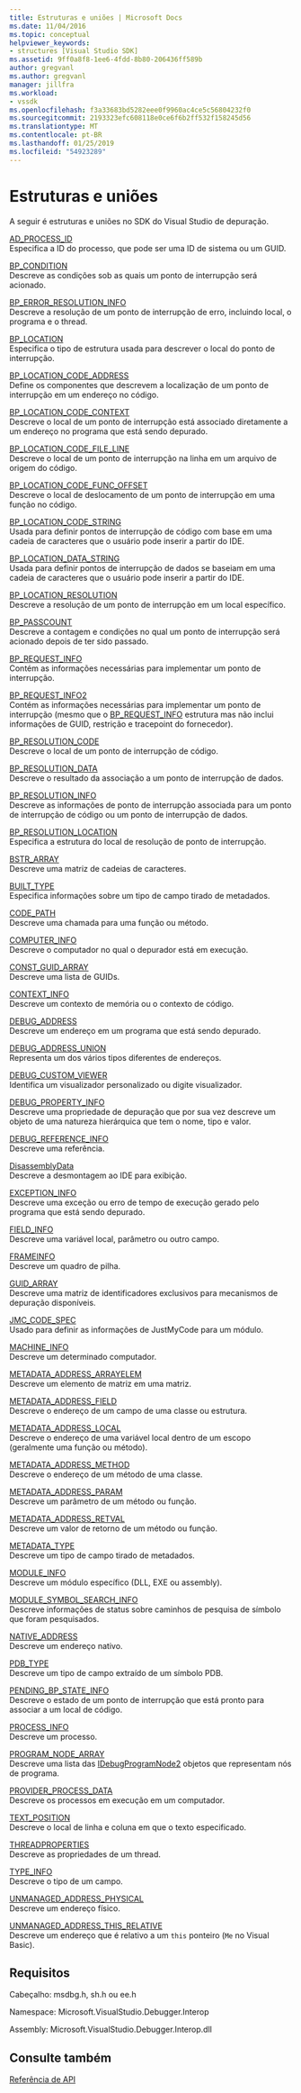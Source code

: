 ```yaml
---
title: Estruturas e uniões | Microsoft Docs
ms.date: 11/04/2016
ms.topic: conceptual
helpviewer_keywords:
- structures [Visual Studio SDK]
ms.assetid: 9ff0a8f8-1ee6-4fdd-8b80-206436ff589b
author: gregvanl
ms.author: gregvanl
manager: jillfra
ms.workload:
- vssdk
ms.openlocfilehash: f3a33683bd5282eee0f9960ac4ce5c56804232f0
ms.sourcegitcommit: 2193323efc608118e0ce6f6b2ff532f158245d56
ms.translationtype: MT
ms.contentlocale: pt-BR
ms.lasthandoff: 01/25/2019
ms.locfileid: "54923289"
---
```

# <a name="structures-and-unions"></a>Estruturas e uniões
A seguir é estruturas e uniões no SDK do Visual Studio de depuração.  
  
 [AD_PROCESS_ID](../../../extensibility/debugger/reference/ad-process-id.md)  
 Especifica a ID do processo, que pode ser uma ID de sistema ou um GUID.  
  
 [BP_CONDITION](../../../extensibility/debugger/reference/bp-condition.md)  
 Descreve as condições sob as quais um ponto de interrupção será acionado.  
  
 [BP_ERROR_RESOLUTION_INFO](../../../extensibility/debugger/reference/bp-error-resolution-info.md)  
 Descreve a resolução de um ponto de interrupção de erro, incluindo local, o programa e o thread.  
  
 [BP_LOCATION](../../../extensibility/debugger/reference/bp-location.md)  
 Especifica o tipo de estrutura usada para descrever o local do ponto de interrupção.  
  
 [BP_LOCATION_CODE_ADDRESS](../../../extensibility/debugger/reference/bp-location-code-address.md)  
 Define os componentes que descrevem a localização de um ponto de interrupção em um endereço no código.  
  
 [BP_LOCATION_CODE_CONTEXT](../../../extensibility/debugger/reference/bp-location-code-context.md)  
 Descreve o local de um ponto de interrupção está associado diretamente a um endereço no programa que está sendo depurado.  
  
 [BP_LOCATION_CODE_FILE_LINE](../../../extensibility/debugger/reference/bp-location-code-file-line.md)  
 Descreve o local de um ponto de interrupção na linha em um arquivo de origem do código.  
  
 [BP_LOCATION_CODE_FUNC_OFFSET](../../../extensibility/debugger/reference/bp-location-code-func-offset.md)  
 Descreve o local de deslocamento de um ponto de interrupção em uma função no código.  
  
 [BP_LOCATION_CODE_STRING](../../../extensibility/debugger/reference/bp-location-code-string.md)  
 Usada para definir pontos de interrupção de código com base em uma cadeia de caracteres que o usuário pode inserir a partir do IDE.  
  
 [BP_LOCATION_DATA_STRING](../../../extensibility/debugger/reference/bp-location-data-string.md)  
 Usada para definir pontos de interrupção de dados se baseiam em uma cadeia de caracteres que o usuário pode inserir a partir do IDE.  
  
 [BP_LOCATION_RESOLUTION](../../../extensibility/debugger/reference/bp-location-resolution.md)  
 Descreve a resolução de um ponto de interrupção em um local específico.  
  
 [BP_PASSCOUNT](../../../extensibility/debugger/reference/bp-passcount.md)  
 Descreve a contagem e condições no qual um ponto de interrupção será acionado depois de ter sido passado.  
  
 [BP_REQUEST_INFO](../../../extensibility/debugger/reference/bp-request-info.md)  
 Contém as informações necessárias para implementar um ponto de interrupção.  
  
 [BP_REQUEST_INFO2](../../../extensibility/debugger/reference/bp-request-info2.md)  
 Contém as informações necessárias para implementar um ponto de interrupção (mesmo que o [BP_REQUEST_INFO](../../../extensibility/debugger/reference/bp-request-info.md) estrutura mas não inclui informações de GUID, restrição e tracepoint do fornecedor).  
  
 [BP_RESOLUTION_CODE](../../../extensibility/debugger/reference/bp-resolution-code.md)  
 Descreve o local de um ponto de interrupção de código.  
  
 [BP_RESOLUTION_DATA](../../../extensibility/debugger/reference/bp-resolution-data.md)  
 Descreve o resultado da associação a um ponto de interrupção de dados.  
  
 [BP_RESOLUTION_INFO](../../../extensibility/debugger/reference/bp-resolution-info.md)  
 Descreve as informações de ponto de interrupção associada para um ponto de interrupção de código ou um ponto de interrupção de dados.  
  
 [BP_RESOLUTION_LOCATION](../../../extensibility/debugger/reference/bp-resolution-location.md)  
 Especifica a estrutura do local de resolução de ponto de interrupção.  
  
 [BSTR_ARRAY](../../../extensibility/debugger/reference/bstr-array.md)  
 Descreve uma matriz de cadeias de caracteres.  
  
 [BUILT_TYPE](../../../extensibility/debugger/reference/built-type.md)  
 Especifica informações sobre um tipo de campo tirado de metadados.  
  
 [CODE_PATH](../../../extensibility/debugger/reference/code-path.md)  
 Descreve uma chamada para uma função ou método.  
  
 [COMPUTER_INFO](../../../extensibility/debugger/reference/computer-info.md)  
 Descreve o computador no qual o depurador está em execução.  
  
 [CONST_GUID_ARRAY](../../../extensibility/debugger/reference/const-guid-array.md)  
 Descreve uma lista de GUIDs.  
  
 [CONTEXT_INFO](../../../extensibility/debugger/reference/context-info.md)  
 Descreve um contexto de memória ou o contexto de código.  
  
 [DEBUG_ADDRESS](../../../extensibility/debugger/reference/debug-address.md)  
 Descreve um endereço em um programa que está sendo depurado.  
  
 [DEBUG_ADDRESS_UNION](../../../extensibility/debugger/reference/debug-address-union.md)  
 Representa um dos vários tipos diferentes de endereços.  
  
 [DEBUG_CUSTOM_VIEWER](../../../extensibility/debugger/reference/debug-custom-viewer.md)  
 Identifica um visualizador personalizado ou digite visualizador.  
  
 [DEBUG_PROPERTY_INFO](../../../extensibility/debugger/reference/debug-property-info.md)  
 Descreve uma propriedade de depuração que por sua vez descreve um objeto de uma natureza hierárquica que tem o nome, tipo e valor.  
  
 [DEBUG_REFERENCE_INFO](../../../extensibility/debugger/reference/debug-reference-info.md)  
 Descreve uma referência.  
  
 [DisassemblyData](../../../extensibility/debugger/reference/disassemblydata.md)  
 Descreve a desmontagem ao IDE para exibição.  
  
 [EXCEPTION_INFO](../../../extensibility/debugger/reference/exception-info.md)  
 Descreve uma exceção ou erro de tempo de execução gerado pelo programa que está sendo depurado.  
  
 [FIELD_INFO](../../../extensibility/debugger/reference/field-info.md)  
 Descreve uma variável local, parâmetro ou outro campo.  
  
 [FRAMEINFO](../../../extensibility/debugger/reference/frameinfo.md)  
 Descreve um quadro de pilha.  
  
 [GUID_ARRAY](../../../extensibility/debugger/reference/guid-array.md)  
 Descreve uma matriz de identificadores exclusivos para mecanismos de depuração disponíveis.  
  
 [JMC_CODE_SPEC](../../../extensibility/debugger/reference/jmc-code-spec.md)  
 Usado para definir as informações de JustMyCode para um módulo.  
  
 [MACHINE_INFO](../../../extensibility/debugger/reference/machine-info.md)  
 Descreve um determinado computador.  
  
 [METADATA_ADDRESS_ARRAYELEM](../../../extensibility/debugger/reference/metadata-address-arrayelem.md)  
 Descreve um elemento de matriz em uma matriz.  
  
 [METADATA_ADDRESS_FIELD](../../../extensibility/debugger/reference/metadata-address-field.md)  
 Descreve o endereço de um campo de uma classe ou estrutura.  
  
 [METADATA_ADDRESS_LOCAL](../../../extensibility/debugger/reference/metadata-address-local.md)  
 Descreve o endereço de uma variável local dentro de um escopo (geralmente uma função ou método).  
  
 [METADATA_ADDRESS_METHOD](../../../extensibility/debugger/reference/metadata-address-method.md)  
 Descreve o endereço de um método de uma classe.  
  
 [METADATA_ADDRESS_PARAM](../../../extensibility/debugger/reference/metadata-address-param.md)  
 Descreve um parâmetro de um método ou função.  
  
 [METADATA_ADDRESS_RETVAL](../../../extensibility/debugger/reference/metadata-address-retval.md)  
 Descreve um valor de retorno de um método ou função.  
  
 [METADATA_TYPE](../../../extensibility/debugger/reference/metadata-type.md)  
 Descreve um tipo de campo tirado de metadados.  
  
 [MODULE_INFO](../../../extensibility/debugger/reference/module-info.md)  
 Descreve um módulo específico (DLL, EXE ou assembly).  
  
 [MODULE_SYMBOL_SEARCH_INFO](../../../extensibility/debugger/reference/module-symbol-search-info.md)  
 Descreve informações de status sobre caminhos de pesquisa de símbolo que foram pesquisados.  
  
 [NATIVE_ADDRESS](../../../extensibility/debugger/reference/native-address.md)  
 Descreve um endereço nativo.  
  
 [PDB_TYPE](../../../extensibility/debugger/reference/pdb-type.md)  
 Descreve um tipo de campo extraído de um símbolo PDB.  
  
 [PENDING_BP_STATE_INFO](../../../extensibility/debugger/reference/pending-bp-state-info.md)  
 Descreve o estado de um ponto de interrupção que está pronto para associar a um local de código.  
  
 [PROCESS_INFO](../../../extensibility/debugger/reference/process-info.md)  
 Descreve um processo.  
  
 [PROGRAM_NODE_ARRAY](../../../extensibility/debugger/reference/program-node-array.md)  
 Descreve uma lista das [IDebugProgramNode2](../../../extensibility/debugger/reference/idebugprogramnode2.md) objetos que representam nós de programa.  
  
 [PROVIDER_PROCESS_DATA](../../../extensibility/debugger/reference/provider-process-data.md)  
 Descreve os processos em execução em um computador.  
  
 [TEXT_POSITION](../../../extensibility/debugger/reference/text-position.md)  
 Descreve o local de linha e coluna em que o texto especificado.  
  
 [THREADPROPERTIES](../../../extensibility/debugger/reference/threadproperties.md)  
 Descreve as propriedades de um thread.  
  
 [TYPE_INFO](../../../extensibility/debugger/reference/type-info.md)  
 Descreve o tipo de um campo.  
  
 [UNMANAGED_ADDRESS_PHYSICAL](../../../extensibility/debugger/reference/unmanaged-address-physical.md)  
 Descreve um endereço físico.  
  
 [UNMANAGED_ADDRESS_THIS_RELATIVE](../../../extensibility/debugger/reference/unmanaged-address-this-relative.md)  
 Descreve um endereço que é relativo a um `this` ponteiro (`Me` no Visual Basic).  
  
## <a name="requirements"></a>Requisitos  
 Cabeçalho: msdbg.h, sh.h ou ee.h  
  
 Namespace: Microsoft.VisualStudio.Debugger.Interop  
  
 Assembly: Microsoft.VisualStudio.Debugger.Interop.dll  
  
## <a name="see-also"></a>Consulte também  
 [Referência de API](../../../extensibility/debugger/reference/api-reference-visual-studio-debugging.md)